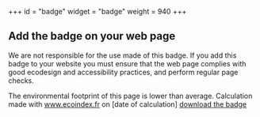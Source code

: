 +++
id = "badge"
widget = "badge"
weight = 940
+++

## Add the badge on your web page

[//]: # "TODO: cette page ne s’affiche que si le résultat est supérieur ou égal à B"

We are not responsible for the use made of this badge. If you add this badge to your website you
must ensure that the web page complies with good ecodesign and accessibility practices, and perform
regular page checks.

[//]: # "texte du badge"

The environmental footprint of this page is lower than average.
Calculation made with www.ecoindex.fr on [date of calculation] [download the badge](download)
